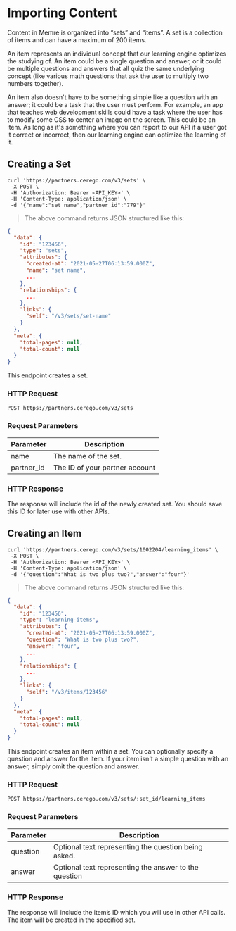 # Importing Content

Content in Memre is organized into “sets” and “items”. A set is a collection of items and can have a maximum of 200 items.

An item represents an individual concept that our learning engine optimizes the studying of. An item could be a single question and answer, or it could be multiple questions and answers that all quiz the same underlying concept (like various math questions that ask the user to multiply two numbers together).

An item also doesn't have to be something simple like a question with an answer; it could be a task that the user must perform. For example, an app that teaches web development skills could have a task where the user has to modify some CSS to center an image on the screen. This could be an item. As long as it's something where you can report to our API if a user got it correct or incorrect, then our learning engine can optimize the learning of it.

## Creating a Set

```shell
curl 'https://partners.cerego.com/v3/sets' \
 -X POST \
 -H 'Authorization: Bearer <API_KEY>' \
 -H 'Content-Type: application/json' \
 -d '{"name":"set name","partner_id":"779"}'

```

> The above command returns JSON structured like this:

```json
{
  "data": {
    "id": "123456",
    "type": "sets",
    "attributes": {
      "created-at": "2021-05-27T06:13:59.000Z",
      "name": "set name",
      ...
    },
    "relationships": {
      ...
    },
    "links": {
      "self": "/v3/sets/set-name"
    }
  },
  "meta": {
    "total-pages": null,
    "total-count": null
  }
}
```

This endpoint creates a set.

### HTTP Request

`POST https://partners.cerego.com/v3/sets`

### Request Parameters

| Parameter  | Description                    |
| ---------- | ------------------------------ |
| name       | The name of the set.           |
| partner_id | The ID of your partner account |

### HTTP Response

The response will include the id of the newly created set. You should save this ID for later use with other APIs.

## Creating an Item

```shell
curl 'https://partners.cerego.com/v3/sets/1002204/learning_items' \
 -X POST \
 -H 'Authorization: Bearer <API_KEY>' \
 -H 'Content-Type: application/json' \
 -d '{"question":"What is two plus two?","answer":"four"}'
```

> The above command returns JSON structured like this:

```json
{
  "data": {
    "id": "123456",
    "type": "learning-items",
    "attributes": {
      "created-at": "2021-05-27T06:13:59.000Z",
      "question": "What is two plus two?",
      "answer": "four",
      ...
    },
    "relationships": {
      ...
    },
    "links": {
      "self": "/v3/items/123456"
    }
  },
  "meta": {
    "total-pages": null,
    "total-count": null
  }
}
```

This endpoint creates an item within a set. You can optionally specify a question and answer for the item. If your item isn't a simple question with an answer, simply omit the question and answer.

### HTTP Request

`POST https://partners.cerego.com/v3/sets/:set_id/learning_items`

### Request Parameters

| Parameter | Description                                           |
| --------- | ----------------------------------------------------- |
| question  | Optional text representing the question being asked.  |
| answer    | Optional text representing the answer to the question |

### HTTP Response

The response will include the item’s ID which you will use in other API calls. The item will be created in the specified set.
